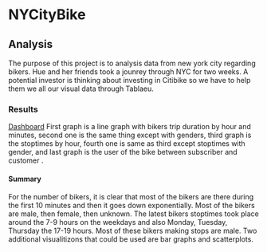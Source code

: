 # NYCityBike

## Analysis

The purpose of this project is to analysis data from new york city regarding bikers. Hue and her friends took a jounrey through NYC for two weeks. A potential investor is thinking about investing in Citibike so we have to help them we all our visual data through Tablaeu. 

### Results
[Dashboard](https://public.tableau.com/app/profile/anubhav7730/viz/NYCCityBikeAssignment/NYCityBikeTableau?publish=yes)
First graph is a line graph with bikers trip duration by hour and minutes, second one is the same thing except with genders, third graph is the stoptimes by hour, fourth one is same as third except stoptimes with gender, and last graph is the user of the bike between subscriber and customer .


#### Summary
For the number of bikers, it is clear that most of the bikers are there during the first 10 minutes and then it goes down exponentially. Most of the bikers are male, then female, then unknown. The latest bikers stoptimes took place around the 7-9 hours on the weekdays and also Monday, Tuesday, Thursday the 17-19 hours. Most of these bikers making stops are male. Two additional visualitizons that could be used are bar graphs and scatterplots. 

